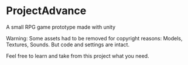 # ProjectAdvance
A small RPG game prototype made with unity

Warning: Some assets had to be removed for copyright reasons: Models, Textures, Sounds. But code and settings are intact.

Feel free to learn and take from this project what you need.
